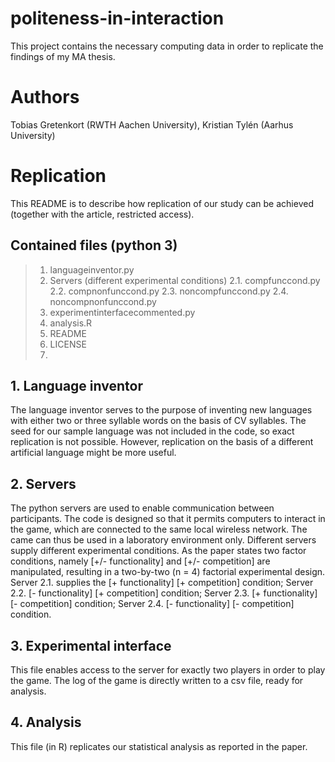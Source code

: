 # politeness-in-interaction
This project contains the necessary computing data in order to replicate the findings of my MA thesis.

# Authors
Tobias Gretenkort (RWTH Aachen University), Kristian Tylén (Aarhus University)

# Replication
This README is to describe how replication of our study can be achieved (together with the article, restricted access).

## Contained files (python 3)

> 1. languageinventor.py 
> 2. Servers (different experimental conditions)
> 2.1. compfunccond.py
> 2.2. compnonfunccond.py
> 2.3. noncompfunccond.py
> 2.4. noncompnonfunccond.py
> 3. experimentinterfacecommented.py
> 4. analysis.R
> 5. README
> 6. LICENSE
> 7. 

## 1. Language inventor
The language inventor serves to the purpose of inventing new languages with either two or three syllable words on the basis of CV syllables. The seed for our sample language was not included in the code, so exact replication is not possible. However, replication on the basis of a different artificial language might be more useful. 

## 2. Servers
The python servers are used to enable communication between participants. The code is designed so that it permits computers to interact in the game, which are connected to the same local wireless network. The came can thus be used in a laboratory environment only. Different servers supply different experimental conditions. As the paper states two factor conditions, namely \[+/- functionality\] and \[+/- competition\] are manipulated, resulting in a two-by-two (n = 4) factorial experimental design. Server 2.1. supplies the \[+ functionality\] \[+ competition\] condition; Server 2.2. \[- functionality\] \[+ competition\] condition; Server 2.3. \[+ functionality\] \[- competition\] condition; Server 2.4. \[- functionality\] \[- competition\] condition.

## 3. Experimental interface
This file enables access to the server for exactly two players in order to play the game. The log of the game is directly written to a csv file, ready for analysis. 

## 4. Analysis
This file (in R) replicates our statistical analysis as reported in the paper. 



